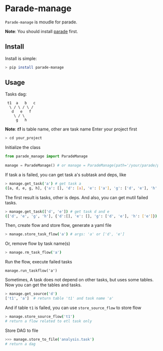 # Parade-manage

`Parade-manage` is moudle for parade.

**Note**: You should install [parade](https://github.com/bailaohe/parade) first.

## Install
Install is simple:
```bash
> pip install parade-manage
```
## Usage
Tasks dag:  
```
 t1  a   b   c
  \ / \ / \ / 
   d   e   f
    \ / \
     g   h
```
**Note**: ***t1*** is table name, other are task name
Enter your project first
```bash
> cd your_project
```
Initialize the class
```python
from parade_manage import ParadeManage
	
manage = ParadeManage() # or manage = ParadeManage(path='/your/parade/project/path')
```
If task a is failed, you can get task a's subtask and deps, like 

```bash
> manage.get_task('a') # get task a
([a, d, e, g, h], {'a': [], 'd': [a], 'e': ['a'], 'g': ['d', 'e'], 'h': [e]})
```
The first result is tasks, other is deps. And also, you can get mutil failed tasks.

```bash
> manage.get_task(['d', 'e']) # get task d and e
(['d', 'e', 'g', 'h'], {'d':[], 'e': [], 'g': ['d', 'e'], 'h': ['e']})
```
Then, create flow and store flow, generate a yaml file
```bash
> manage.store_task_flow('a') # args: 'a' or ['d', 'e']  
```
Or, remove flow by task name(s)
```bash
> manage.rm_task_flow('a')
```
Run the flow, execute failed tasks
```
manage.run_taskflow('a')
```
Sometimes, A task does not depend on other tasks, but uses some tables.
Now you can get the tables and tasks.
```bash
> manage.get_source('d')
['t1', 'a']  # return table 't1' and task name 'a'
```
And if table `t1` is failed, you can use `store_source_flow` to store flow
```bash
> manage.store_source_flow('t1')
# return a flow related to etl task only
```
Store DAG to file
```bash
>>> manage.store_to_file('analysis.task')
# return a dag
```
